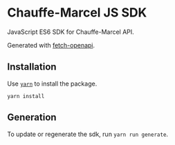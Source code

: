 # Chauffe-Marcel JS SDK

JavaScript ES6 SDK for Chauffe-Marcel API.

Generated with [fetch-openapi](https://github.com/kogosoftwarellc/fetch-openapi).

## Installation

Use [`yarn`](https://yarnpkg.com/en/docs/install) to install the package.

`yarn install`

## Generation

To update or regenerate the sdk, run `yarn run generate`.
